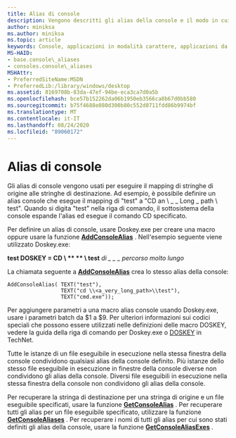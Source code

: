 ```yaml
---
title: Alias di console
description: Vengono descritti gli alias della console e il modo in cui vengono usati per eseguire il mapping delle stringhe di origine alle stringhe di destinazione.
author: miniksa
ms.author: miniksa
ms.topic: article
keywords: Console, applicazioni in modalità carattere, applicazioni da riga di comando, applicazioni Terminal, API console
MS-HAID:
- base.console\_aliases
- consoles.console\_aliases
MSHAttr:
- PreferredSiteName:MSDN
- PreferredLib:/library/windows/desktop
ms.assetid: 8169708b-83da-47ef-94be-eca3ca7d0a5b
ms.openlocfilehash: bce57b152262da06b1950eb3566ca8b67d0bb580
ms.sourcegitcommit: b75f4688e080d300b80c552d0711fdd86b9974bf
ms.translationtype: MT
ms.contentlocale: it-IT
ms.lasthandoff: 08/24/2020
ms.locfileid: "89060172"
---
```

# <a name="console-aliases"></a>Alias di console


Gli alias di console vengono usati per eseguire il mapping di stringhe di origine alle stringhe di destinazione. Ad esempio, è possibile definire un alias console che esegue il mapping di "test" a "CD an \\ \_ \_ Long \_ path \\ test". Quando si digita "test" nella riga di comando, il sottosistema della console espande l'alias ed esegue il comando CD specificato.

Per definire un alias di console, usare Doskey.exe per creare una macro oppure usare la funzione [**AddConsoleAlias**](addconsolealias.md) . Nell'esempio seguente viene utilizzato Doskey.exe:

**test DOSKEY = CD \\ ** ** \\ test** <em>di \_ \_ \_ percorso molto lungo</em>

La chiamata seguente a [**AddConsoleAlias**](addconsolealias.md) crea lo stesso alias della console:

``` syntax
AddConsoleAlias( TEXT("test"), 
                 TEXT("cd \\<a_very_long_path>\\test"), 
                 TEXT("cmd.exe"));
```

Per aggiungere parametri a una macro alias console usando Doskey.exe, usare i parametri batch da $1 a $9. Per ulteriori informazioni sui codici speciali che possono essere utilizzati nelle definizioni delle macro DOSKEY, vedere la guida della riga di comando per Doskey.exe o [DOSKEY](https://go.microsoft.com/fwlink/p/?linkid=196265) in TechNet.

Tutte le istanze di un file eseguibile in esecuzione nella stessa finestra della console condividono qualsiasi alias della console definito. Più istanze dello stesso file eseguibile in esecuzione in finestre della console diverse non condividono gli alias della console. Diversi file eseguibili in esecuzione nella stessa finestra della console non condividono gli alias della console.

Per recuperare la stringa di destinazione per una stringa di origine e un file eseguibile specificati, usare la funzione [**GetConsoleAlias**](getconsolealias.md) . Per recuperare tutti gli alias per un file eseguibile specificato, utilizzare la funzione [**GetConsoleAliases**](getconsolealiases.md) . Per recuperare i nomi di tutti gli alias per cui sono stati definiti gli alias della console, usare la funzione [**GetConsoleAliasExes**](getconsolealiasexes.md) .

 

 




